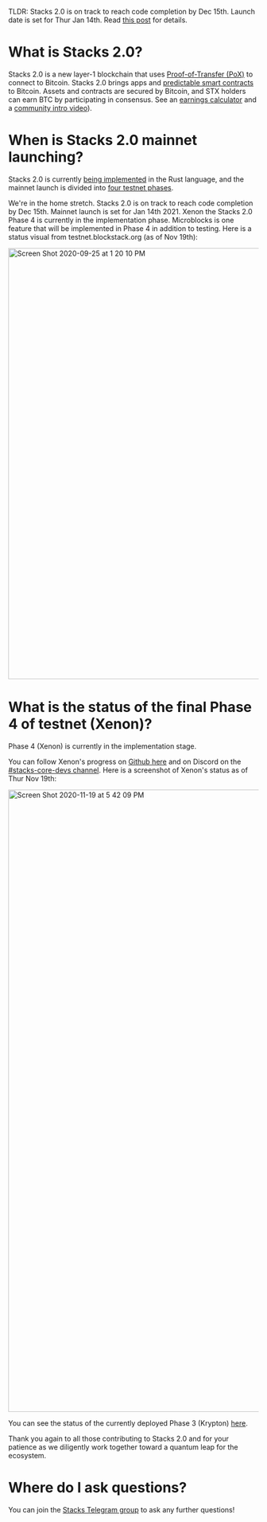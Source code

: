 TLDR: Stacks 2.0 is on track to reach code completion by Dec 15th. Launch date is set for Thur Jan 14th. Read [this post](https://blog.blockstack.org/stacks-2-code-complete-dec-15/) for details.

# What is Stacks 2.0?
Stacks 2.0 is a new layer-1 blockchain that uses [Proof-of-Transfer (PoX)](https://blockstack.org/pox.pdf) to connect to Bitcoin. Stacks 2.0 brings apps and [predictable smart contracts](https://clarity-lang.org)
to Bitcoin. Assets and contracts are secured by Bitcoin, and STX holders can earn BTC by participating in consensus. See an [earnings calculator](https://docs.google.com/spreadsheets/d/1OJ_pFQ8njpsBPYtWV9bXRx_aJejeXIkQwwiZzuWhvZQ/edit#gid=505229599) and a [community intro video](http://stacks.zone/#IntroVideo)). 

# When is Stacks 2.0 mainnet launching? 

Stacks 2.0 is currently [being implemented](https://github.com/blockstack/stacks-blockchain)
in the Rust language, and the mainnet launch is divided into [four testnet phases](https://www.blockstack.org/testnet).

We're in the home stretch. Stacks 2.0 is on track to reach code completion by Dec 15th. Mainnet launch is set for Jan 14th 2021. Xenon the Stacks 2.0 Phase 4 is currently in the implementation phase. Microblocks is one feature that will be implemented in Phase 4 in addition to testing. Here is a status visual from testnet.blockstack.org (as of Nov 19th): 

<img width="866" alt="Screen Shot 2020-09-25 at 1 20 10 PM" src="https://user-images.githubusercontent.com/30627583/94297604-c95d3d00-ff32-11ea-88ce-8f75bfdd7ca7.png">

# What is the status of the final Phase 4 of testnet (Xenon)?

Phase 4 (Xenon) is currently in the implementation stage.

You can follow Xenon's progress on [Github here](https://github.com/orgs/blockstack/projects) and on Discord on the [#stacks-core-devs channel](https://discord.gg/XYdRyhf).
Here is a screenshot of Xenon's status as of Thur Nov 19th:

<img width="1250" alt="Screen Shot 2020-11-19 at 5 42 09 PM" src="https://user-images.githubusercontent.com/30627583/99733110-a6608c80-2a8e-11eb-8e12-d33fead17e11.png">

You can see the status of the currently deployed Phase 3 (Krypton) [here](http://status.test-blockstack.com/).

Thank you again to all those contributing to Stacks 2.0 and for your patience as we diligently work together toward a quantum leap for the ecosystem.  

# Where do I ask questions?

You can join the [Stacks Telegram group](https://t.me/BlockstackChat) to ask any further questions!
